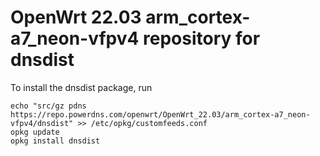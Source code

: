 OpenWrt 22.03 arm_cortex-a7_neon-vfpv4 repository for dnsdist
========

To install the dnsdist package, run

```
echo "src/gz pdns https://repo.powerdns.com/openwrt/OpenWrt_22.03/arm_cortex-a7_neon-vfpv4/dnsdist" >> /etc/opkg/customfeeds.conf
opkg update
opkg install dnsdist
```
